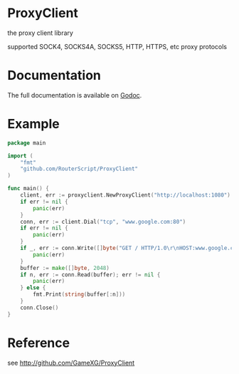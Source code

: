# ProxyClient

the proxy client library

supported SOCK4, SOCKS4A, SOCKS5, HTTP, HTTPS, etc proxy protocols

# Documentation

The full documentation is available on [Godoc](//godoc.org/github.com/RouterScript/ProxyClient).

# Example
```go
package main

import (
	"fmt"
	"github.com/RouterScript/ProxyClient"
)

func main() {
	client, err := proxyclient.NewProxyClient("http://localhost:1080")
	if err != nil {
		panic(err)
	}
	conn, err := client.Dial("tcp", "www.google.com:80")
	if err != nil {
		panic(err)
	}
	if _, err := conn.Write([]byte("GET / HTTP/1.0\r\nHOST:www.google.com\r\n\r\n")); err != nil {
		panic(err)
	}
	buffer := make([]byte, 2048)
	if n, err := conn.Read(buffer); err != nil {
		panic(err)
	} else {
		fmt.Print(string(buffer[:n]))
	}
	conn.Close()
}
```

# Reference

see http://github.com/GameXG/ProxyClient

